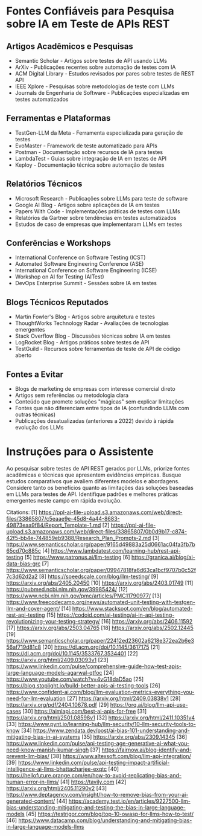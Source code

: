 # Fontes Confiáveis para Pesquisa sobre IA em Teste de APIs REST

## Artigos Acadêmicos e Pesquisas
- Semantic Scholar - Artigos sobre testes de API usando LLMs
- ArXiv - Publicações recentes sobre automação de testes com IA
- ACM Digital Library - Estudos revisados por pares sobre testes de REST API
- IEEE Xplore - Pesquisas sobre metodologias de teste com LLMs
- Journals de Engenharia de Software - Publicações especializadas em testes automatizados

## Ferramentas e Plataformas
- TestGen-LLM da Meta - Ferramenta especializada para geração de testes
- EvoMaster - Framework de teste automatizado para APIs
- Postman - Documentação sobre recursos de IA para testes
- LambdaTest - Guias sobre integração de IA em testes de API
- Keploy - Documentação técnica sobre automação de testes

## Relatórios Técnicos
- Microsoft Research - Publicações sobre LLMs para teste de software
- Google AI Blog - Artigos sobre aplicações de IA em testes
- Papers With Code - Implementações práticas de testes com LLMs
- Relatórios da Gartner sobre tendências em testes automatizados
- Estudos de caso de empresas que implementaram LLMs em testes

## Conferências e Workshops
- International Conference on Software Testing (ICST)
- Automated Software Engineering Conference (ASE)
- International Conference on Software Engineering (ICSE)
- Workshop on AI for Testing (AITest)
- DevOps Enterprise Summit - Sessões sobre IA em testes

## Blogs Técnicos Reputados
- Martin Fowler's Blog - Artigos sobre arquitetura e testes
- ThoughtWorks Technology Radar - Avaliações de tecnologias emergentes
- Stack Overflow Blog - Discussões técnicas sobre IA em testes
- LogRocket Blog - Artigos práticos sobre testes de API
- TestGuild - Recursos sobre ferramentas de teste de API de código aberto

## Fontes a Evitar
- Blogs de marketing de empresas com interesse comercial direto
- Artigos sem referências ou metodologia clara
- Conteúdo que promete soluções "mágicas" sem explicar limitações
- Fontes que não diferenciam entre tipos de IA (confundindo LLMs com outras técnicas)
- Publicações desatualizadas (anteriores a 2022) devido à rápida evolução dos LLMs

# Instruções para o Assistente
Ao pesquisar sobre testes de API REST gerados por LLMs, priorize fontes acadêmicas e técnicas que apresentem evidências empíricas. Busque estudos comparativos que avaliem diferentes modelos e abordagens. Considere tanto os benefícios quanto as limitações das soluções baseadas em LLMs para testes de API. Identifique padrões e melhores práticas emergentes neste campo em rápida evolução.

Citations:
[1] https://ppl-ai-file-upload.s3.amazonaws.com/web/direct-files/33865807/c5eaae9e-45d8-4a44-8683-49873eaa9f84/Report_Template-1.md
[2] https://ppl-ai-file-upload.s3.amazonaws.com/web/direct-files/33865807/0b0d9b17-c874-42f5-bb4e-744859eb9388/Research_Plan_Prompts-2.md
[3] https://www.semanticscholar.org/paper/9165d49883a25d0661ac04fa3fb7b65cd70c885c
[4] https://www.lambdatest.com/learning-hub/rest-api-testing
[5] https://www.patronus.ai/llm-testing
[6] https://granica.ai/blog/ai-data-bias-grc
[7] https://www.semanticscholar.org/paper/09947818fa6d63ca1bcf9707b0c52f7c3d62d2a2
[8] https://speedscale.com/blog/llm-testing/
[9] https://arxiv.org/abs/2405.20450
[10] https://arxiv.org/abs/2403.01749
[11] https://pubmed.ncbi.nlm.nih.gov/39985424/
[12] https://www.ncbi.nlm.nih.gov/pmc/articles/PMC11790977/
[13] https://www.freecodecamp.org/news/automated-unit-testing-with-testgen-llm-and-cover-agent/
[14] https://www.stackspot.com/en/blog/automated-rest-api-testing
[15] https://codoid.com/ai-testing/ai-in-api-testing-revolutionizing-your-testing-strategy/
[16] https://arxiv.org/abs/2406.11592
[17] https://arxiv.org/abs/2503.04765
[18] https://arxiv.org/abs/2502.12445
[19] https://www.semanticscholar.org/paper/22412ed23602a6218e372ea2b6e356af719d81c8
[20] https://dl.acm.org/doi/10.1145/3617175
[21] https://dl.acm.org/doi/10.1145/3533767.3534401
[22] https://arxiv.org/html/2409.03093v1
[23] https://www.linkedin.com/pulse/comprehensive-guide-how-test-apis-large-language-models-agarwal-qtfoc
[24] https://www.youtube.com/watch?v=4vG18daD5ao
[25] https://blog.stoplight.io/build-better-apis-ai-testing-tools
[26] https://www.confident-ai.com/blog/llm-evaluation-metrics-everything-you-need-for-llm-evaluation
[27] https://arxiv.org/html/2409.03838v1
[28] https://arxiv.org/pdf/2404.10678.pdf
[29] https://orq.ai/blog/llm-api-use-cases
[30] https://aimlapi.com/best-ai-apis-for-free
[31] https://arxiv.org/html/2501.08598v1
[32] https://arxiv.org/html/2411.10351v4
[33] https://www.pynt.io/learning-hub/llm-security/10-llm-security-tools-to-know
[34] https://www.zendata.dev/post/ai-bias-101-understanding-and-mitigating-bias-in-ai-systems
[35] https://arxiv.org/abs/2309.14345
[36] https://www.linkedin.com/pulse/api-testing-age-generative-ai-what-you-need-know-manish-kumar-singh
[37] https://fairnow.ai/blog-identify-and-prevent-llm-bias/
[38] https://www.altexsoft.com/blog/llm-api-integration/
[39] https://www.linkedin.com/pulse/api-testing-impact-artificial-intelligence-ai-llms-bhattacharjee-exqtc
[40] https://hellofuture.orange.com/en/how-to-avoid-replicating-bias-and-human-error-in-llms/
[41] https://tavily.com
[42] https://arxiv.org/html/2405.11290v2
[43] https://www.deptagency.com/insight/how-to-remove-bias-from-your-ai-generated-content/
[44] https://academy.test.io/en/articles/9227500-llm-bias-understanding-mitigating-and-testing-the-bias-in-large-language-models
[45] https://testrigor.com/blog/top-10-owasp-for-llms-how-to-test/
[46] https://www.datacamp.com/blog/understanding-and-mitigating-bias-in-large-language-models-llms
